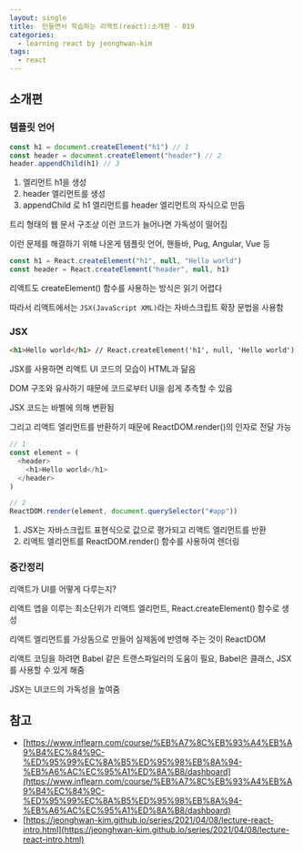 ```yaml
---
layout: single
title:  만들면서 학습하는 리액트(react):소개편 - 019
categories: 
  - learning react by jeonghwan-kim
tags: 
  - react
---
```


## 소개편 

### 템플릿 언어

```javascript
const h1 = document.createElement("h1") // 1
const header = document.createElement("header") // 2
header.appendChild(h1) // 3
```

1. 엘리먼트 h1을 생성
1. header 엘리먼트를 생성
1. appendChild 로 h1 엘리먼트를 header 엘리먼트의 자식으로 만듬

트리 형태의 웹 문서 구조상 이런 코드가 늘어나면 가독성이 떨어짐

이런 문제를 해결하기 위해 나온게 템플릿 언어, 핸들바, Pug, Angular, Vue 등

```javascript
const h1 = React.createElement("h1", null, "Hello world")
const header = React.createElement("header", null, h1)
```

리액트도 createElement() 함수를 사용하는 방식은 읽기 어렵다

따라서 리액트에서는 `JSX(JavaScript XML)`라는 자바스크립트 확장 문법을 사용함

### JSX

```html
<h1>Hello world</h1> // React.createElement('h1', null, 'Hello world')
```

JSX를 사용하면 리액트 UI 코드의 모습이 HTML과 닮음

DOM 구조와 유사하기 때문에 코드로부터 UI을 쉽게 추측할 수 있음

JSX 코드는 바벨에 의해 변환됨

그리고 리액트 엘리먼트를 반환하기 때문에 ReactDOM.render()의 인자로 전달 가능

```javascript
// 1
const element = (
  <header>
    <h1>Hello world</h1>
  </header>
)

// 2
ReactDOM.render(element, document.querySelector("#app"))
```

1. JSX는 자바스크립트 표현식으로 값으로 평가되고 리액트 엘리먼트를 반환
1. 리액트 엘리먼트를 ReactDOM.render() 함수를 사용하여 렌더링

### 중간정리

리액트가 UI를 어떻게 다루는지?

리액트 앱을 이루는 최소단위가 리액트 엘리먼트, React.createElement() 함수로 생성

리액트 엘리먼트를 가상돔으로 만들어 실제돔에 반영해 주는 것이 ReactDOM

리액트 코딩을 하려면 Babel 같은 트랜스파일러의 도움이 필요, Babel은 클래스, JSX를 사용할 수 있게 해줌

JSX는 UI코드의 가독성을 높여줌

## 참고
- [https://www.inflearn.com/course/%EB%A7%8C%EB%93%A4%EB%A9%B4%EC%84%9C-%ED%95%99%EC%8A%B5%ED%95%98%EB%8A%94-%EB%A6%AC%EC%95%A1%ED%8A%B8/dashboard](https://www.inflearn.com/course/%EB%A7%8C%EB%93%A4%EB%A9%B4%EC%84%9C-%ED%95%99%EC%8A%B5%ED%95%98%EB%8A%94-%EB%A6%AC%EC%95%A1%ED%8A%B8/dashboard)
- [https://jeonghwan-kim.github.io/series/2021/04/08/lecture-react-intro.html](https://jeonghwan-kim.github.io/series/2021/04/08/lecture-react-intro.html)
